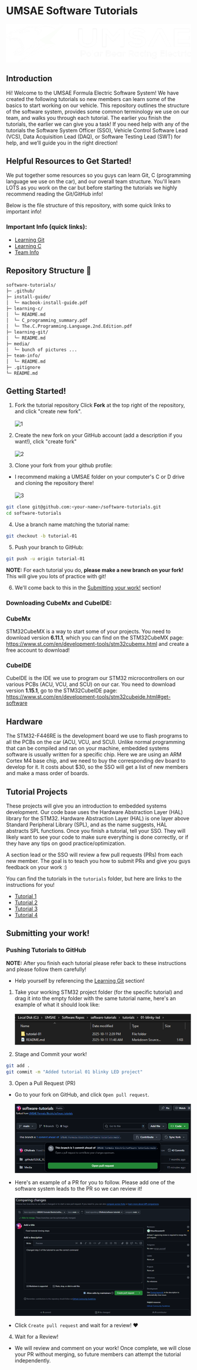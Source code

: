 <div class="title">

# UMSAE Software Tutorials

</div>

![title pic](./Media/ePBR_Logo.png)


<div id="Introduction Label">

## Introduction

</div>

Hi! Welcome to the UMSAE Formula Electric Software System! We have
created the following tutorials so new members can learn some of the
basics to start working on our vehicle. This repository outlines the
structure of the software system, provides some common terminology we
use on our team, and walks you through each tutorial. The earlier you
finish the tutorials, the earlier we can give you a task! If you need
help with any of the tutorials the Software System Officer (SSO),
Vehicle Control Software Lead (VCS), Data Acquisition Lead (DAQ), or
Software Testing Lead (SWT) for help, and we’ll guide you in the right
direction!

<div id="Helpful Resources to Get Started!">

## Helpful Resources to Get Started!

</div>

We put together some resources so you guys can learn Git, C (programming language we use on the car), and our overall team structure. You'll learn LOTS as you work on the car but before starting the tutorials we highly recommend reading the Git/GitHub info!

Below is the file structure of this repository, with some quick links to important info!

### Important Info (quick links):
- [Learning Git](./learning-git/README.md)
- [Learning C](./learning-c/README.md)
- [Team Info](./team-info/README.md)

<div id="Repository Structure">

## Repository Structure 📁

</div>

<!-- easter egg moment  -->
<!-- ```mermaid
mindmap
  root((software-tutorials))
    .git
    .github
    install-guide
      README.md
    learning-c
      README.md
    learning-git
      README.md
      Guestbook.md
      Onboarding_UMSAE_Git_Tutorial.pdf
    learning-team-info
      README.md
    Media
    tutorials
      01-blinky-led
        README.md
      02-usart
        README.md
      03-uart-interrupts
        README.md
      04-freertos
        README.md
    .gitignore
    README.md
``` -->

```
software-tutorials/
├─ .github/
├─ install-guide/
│  └─ macbook-install-guide.pdf
├─ learning-c/
│  └─ README.md
│  └─ C_programming_summary.pdf
│  └─ The.C.Programming.Language.2nd.Edition.pdf
├─ learning-git/
│  └─ README.md
├─ media/
│  └─ bunch of pictures ...
├─ team-info/
│  └─ README.md
├─ .gitignore
└─ README.md
```


<div id="Getting Started!">

## Getting Started!

</div>

1. Fork the tutorial repository
Click **Fork** at the top right of the repository, and click "create new fork".
<br><br>
![1](./Media/forkstep1.png)

2. Create the new fork on your GitHub account (add a description if you want!), click "create fork"
<br><br>
![2](./Media/forkstep2.png)

3. Clone your fork from your github profile:
- I recommend making a UMSAE folder on your computer's C or D drive and cloning the repository there!
<br><br>
![3](./Media/cloning-fork.png)

```bash
git clone git@github.com:<your-name>/software-tutorials.git
cd software-tutorials
```

4. Use a branch name matching the tutorial name:

```bash
git checkout -b tutorial-01
```

5. Push your branch to GitHub:

```bash
git push -u origin tutorial-01
```

**NOTE:** For each tutorial you do, **please make a new branch on your fork!** This will give you lots of practice with git!

6. We'll come back to this in the [Submitting your work!](#submitting-your-work) section!

<div id="Downloading CubeMx and CubeIDE">

### Downloading CubeMx and CubeIDE: 

</div>

<div id="CubeMx">

### CubeMx

</div>

STM32CubeMX is a way to start some of your projects. You need to
download version **6.11.1**, which you can find on the STM32CubeMX page:
<https://www.st.com/en/development-tools/stm32cubemx.html> and create a
free account to download!

<div id="CubeIDE">

### CubeIDE

</div>

CubeIDE is the IDE we use to program our STM32 microcontrollers on our
various PCBs (ACU, VCU, and SCU) on our car. You need to download
version **1.15.1**, go to the STM32CubeIDE page:
<https://www.st.com/en/development-tools/stm32cubeide.html#get-software>

<div id="Hardware">

## Hardware

</div>

The STM32-F446RE is the development board we use to flash programs to all the
PCBs on the car (ACU, VCU, and SCU). Unlike normal programming that can
be compiled and ran on your machine, embedded systems software is
usually written for a specific chip. Here we are using an ARM Cortex M4
base chip, and we need to buy the corresponding dev board to develop
for it. It costs about $30, so the SSO will get a list of new members
and make a mass order of boards.

<div id="Tutorial Projects Label">

## Tutorial Projects

</div>

These projects will give you an introduction to embedded systems
development. Our code base uses the Hardware Abstraction Layer (HAL)
library for the STM32. Hardware Abstraction Layer (HAL) is one layer
above Standard Peripheral Library (SPL), and as the name suggests, HAL
abstracts SPL functions. Once you finish a tutorial, tell your SSO. They
will likely want to see your code to make sure everything is done
correctly, or if they have any tips on good practice/optimization.

A section lead or the SSO will review a few pull requests (PRs) from each new member. The goal
is to teach you how to submit PRs and give you guys feedback on your work :)

You can find the tutorials in the `tutorials` folder, but here are links to the instructions for you!

- [Tutorial 1](./tutorials/01-blinky-led/README.md)
- [Tutorial 2](./tutorials/02-usart/README.md)
- [Tutorial 3](./tutorials/03-uart-interrupts/README.md)
- [Tutorial 4](./tutorials/04-freertos/README.md)

<div id="GitHub Tutorial">

## Submitting your work!

</div>

<div id = "Pushing Tutorials to Github">

### Pushing Tutorials to GitHub

</div>

**NOTE:** After you finish each tutorial please refer back to these instructions and please follow them carefully!
- Help yourself by referencing the [Learning Git](./learning-git/README.md) section!

1. Take your working STM32 project folder (for the specific tutorial) and drag it into the empty folder with the same tutorial name, here's an example of what it should look like:
<br><br>
![1](./Media/submitting-work1.png)

2. Stage and Commit your work!

```bash
git add .
git commit -m "Added tutorial 01 blinky LED project"
```

3. Open a Pull Request (PR)

- Go to your fork on GitHub, and click `Open pull request`.
<br><br>
![alt text](./Media/open-a-pr.png)

- Here's an example of a PR for you to follow. Please add one of the software system leads to the PR so we can review it!
<br><br>
![alt text](./Media/submit-a-pr.png)

- Click `Create pull request` and wait for a review! ❤️

4. Wait for a Review!

- We will review and comment on your work! Once complete, we will close your PR without merging, so future members can attempt the tutorial independently.
